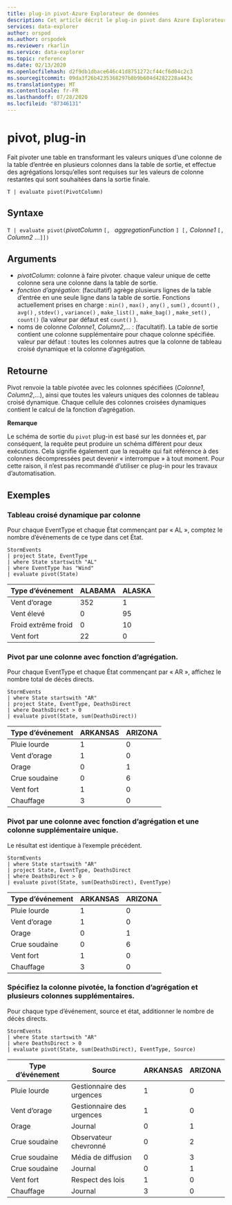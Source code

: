 ```yaml
---
title: plug-in pivot-Azure Explorateur de données
description: Cet article décrit le plug-in pivot dans Azure Explorateur de données.
services: data-explorer
author: orspod
ms.author: orspodek
ms.reviewer: rkarlin
ms.service: data-explorer
ms.topic: reference
ms.date: 02/13/2020
ms.openlocfilehash: d2f9db1dbace646c41d8751272cf44cf6d04c2c3
ms.sourcegitcommit: 09da3f26b4235368297b8b9b604d4282228a443c
ms.translationtype: MT
ms.contentlocale: fr-FR
ms.lasthandoff: 07/28/2020
ms.locfileid: "87346131"
---
```

# <a name="pivot-plugin"></a>pivot, plug-in

Fait pivoter une table en transformant les valeurs uniques d’une colonne de la table d’entrée en plusieurs colonnes dans la table de sortie, et effectue des agrégations lorsqu’elles sont requises sur les valeurs de colonne restantes qui sont souhaitées dans la sortie finale.

```kusto
T | evaluate pivot(PivotColumn)
```

## <a name="syntax"></a>Syntaxe

`T | evaluate pivot(`*pivotColumn* `[, ` *aggregationFunction* `] [,` *Colonne1* `[,` *Column2* ...`]])`

## <a name="arguments"></a>Arguments

* *pivotColumn*: colonne à faire pivoter. chaque valeur unique de cette colonne sera une colonne dans la table de sortie.
* *fonction d’agrégation*: (facultatif) agrège plusieurs lignes de la table d’entrée en une seule ligne dans la table de sortie. Fonctions actuellement prises en charge : `min()` , `max()` , `any()` , `sum()` , `dcount()` , `avg()` , `stdev()` , `variance()` , `make_list()` , `make_bag()` , `make_set()` , `count()` (la valeur par défaut est `count()` ).
* noms de colonne *Colonne1*, *Column2*,... : (facultatif). La table de sortie contient une colonne supplémentaire pour chaque colonne spécifiée. valeur par défaut : toutes les colonnes autres que la colonne de tableau croisé dynamique et la colonne d’agrégation.

## <a name="returns"></a>Retourne

Pivot renvoie la table pivotée avec les colonnes spécifiées (*Colonne1*, *Column2*,...), ainsi que toutes les valeurs uniques des colonnes de tableau croisé dynamique. Chaque cellule des colonnes croisées dynamiques contient le calcul de la fonction d’agrégation.

**Remarque**

Le schéma de sortie du `pivot` plug-in est basé sur les données et, par conséquent, la requête peut produire un schéma différent pour deux exécutions. Cela signifie également que la requête qui fait référence à des colonnes décompressées peut devenir « interrompue » à tout moment. Pour cette raison, il n’est pas recommandé d’utiliser ce plug-in pour les travaux d’automatisation.

## <a name="examples"></a>Exemples

### <a name="pivot-by-a-column"></a>Tableau croisé dynamique par colonne

Pour chaque EventType et chaque État commençant par « AL », comptez le nombre d’événements de ce type dans cet État.

<!-- csl: https://help.kusto.windows.net:443/Samples -->
```kusto
StormEvents
| project State, EventType 
| where State startswith "AL" 
| where EventType has "Wind" 
| evaluate pivot(State)
```

|Type d’événement|ALABAMA|ALASKA|
|---|---|---|
|Vent d’orage|352|1|
|Vent élevé|0|95|
|Froid extrême froid|0|10|
|Vent fort|22|0|


### <a name="pivot-by-a-column-with-aggregation-function"></a>Pivot par une colonne avec fonction d’agrégation.

Pour chaque EventType et chaque État commençant par « AR », affichez le nombre total de décès directs.

<!-- csl: https://help.kusto.windows.net:443/Samples -->
```kusto
StormEvents 
| where State startswith "AR" 
| project State, EventType, DeathsDirect 
| where DeathsDirect > 0
| evaluate pivot(State, sum(DeathsDirect))
```

|Type d’événement|ARKANSAS|ARIZONA|
|---|---|---|
|Pluie lourde|1|0|
|Vent d’orage|1|0|
|Orage|0|1|
|Crue soudaine|0|6|
|Vent fort|1|0|
|Chauffage|3|0|


### <a name="pivot-by-a-column-with-aggregation-function-and-a-single-additional-column"></a>Pivot par une colonne avec fonction d’agrégation et une colonne supplémentaire unique.

Le résultat est identique à l’exemple précédent.

<!-- csl: https://help.kusto.windows.net:443/Samples -->
```kusto
StormEvents 
| where State startswith "AR" 
| project State, EventType, DeathsDirect 
| where DeathsDirect > 0
| evaluate pivot(State, sum(DeathsDirect), EventType)
```

|Type d’événement|ARKANSAS|ARIZONA|
|---|---|---|
|Pluie lourde|1|0|
|Vent d’orage|1|0|
|Orage|0|1|
|Crue soudaine|0|6|
|Vent fort|1|0|
|Chauffage|3|0|


### <a name="specify-the-pivoted-column-aggregation-function-and-multiple-additional-columns"></a>Spécifiez la colonne pivotée, la fonction d’agrégation et plusieurs colonnes supplémentaires.

Pour chaque type d’événement, source et état, additionner le nombre de décès directs.

<!-- csl: https://help.kusto.windows.net:443/Samples -->
```kusto
StormEvents 
| where State startswith "AR" 
| where DeathsDirect > 0
| evaluate pivot(State, sum(DeathsDirect), EventType, Source)
```

|Type d’événement|Source|ARKANSAS|ARIZONA|
|---|---|---|---|
|Pluie lourde|Gestionnaire des urgences|1|0|
|Vent d’orage|Gestionnaire des urgences|1|0|
|Orage|Journal|0|1|
|Crue soudaine|Observateur chevronné|0|2|
|Crue soudaine|Média de diffusion|0|3|
|Crue soudaine|Journal|0|1|
|Vent fort|Respect des lois|1|0|
|Chauffage|Journal|3|0|
